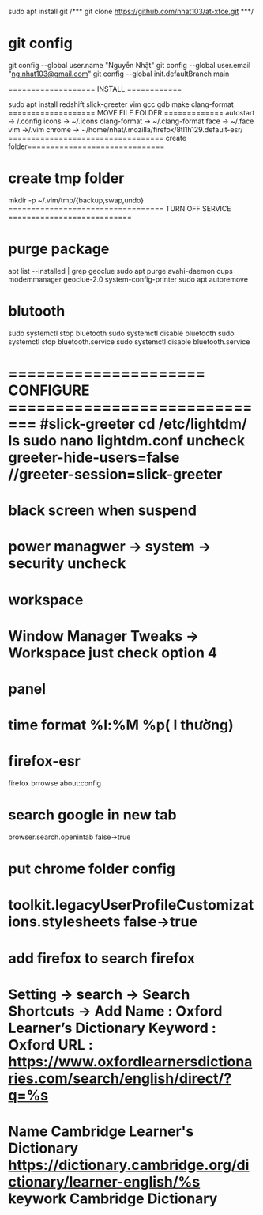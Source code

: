 sudo apt install git 
/*** git clone https://github.com/nhat103/at-xfce.git ***/
# git config 
git config --global user.name "Nguyễn Nhật"
git config --global user.email "ng.nhat103@gmail.com"
git config --global init.defaultBranch main

=================== INSTALL ============

sudo apt install redshift slick-greeter vim gcc gdb make clang-format
=================== MOVE FILE FOLDER   =============
autostart -> /.config
icons -> ~/.icons
clang-format -> ~/.clang-format
face -> ~/.face
vim ->/.vim 
chrome -> ~/home/nhat/.mozilla/firefox/8tl1h129.default-esr/
================================== create folder==============================
# create tmp folder
mkdir -p ~/.vim/tmp/{backup,swap,undo}
================================== TURN OFF SERVICE ===========================
# purge package
apt list --installed | grep geoclue
sudo apt purge avahi-daemon cups modemmanager geoclue-2.0 system-config-printer
sudo apt autoremove
# blutooth
sudo systemctl stop bluetooth
sudo systemctl disable bluetooth
sudo systemctl stop bluetooth.service
sudo systemctl disable bluetooth.service

===================== CONFIGURE =============================
#slick-greeter
cd /etc/lightdm/
ls
sudo nano lightdm.conf
uncheck 	greeter-hide-users=false	
	//greeter-session=slick-greeter
======
# black screen when suspend
power managwer -> system -> security 
 uncheck
======
# workspace
Window Manager Tweaks -> Workspace
 just check option 4
======
# panel
 time format %l:%M %p( l thường)
======
# firefox-esr
firefox brrowse about:config 
# search google in new tab
browser.search.openintab  false->true
# put chrome folder config
toolkit.legacyUserProfileCustomizations.stylesheets false->true
============
# add firefox to search firefox
Setting -> search -> Search Shortcuts -> Add 
Name : Oxford Learner’s Dictionary
Keyword : Oxford
URL : https://www.oxfordlearnersdictionaries.com/search/english/direct/?q=%s
==
Name Cambridge Learner's Dictionary
https://dictionary.cambridge.org/dictionary/learner-english/%s
keywork Cambridge Dictionary
===




